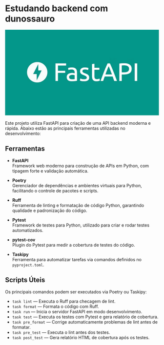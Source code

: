 # Estudando backend com dunossauro

![FastAPI LOGO](FastAPI.png)

Este projeto utiliza FastAPI para criação de uma API backend moderna e rápida. Abaixo estão as principais ferramentas utilizadas no desenvolvimento:

## Ferramentas

- **FastAPI**  
  Framework web moderno para construção de APIs em Python, com tipagem forte e validação automática.

- **Poetry**  
  Gerenciador de dependências e ambientes virtuais para Python, facilitando o controle de pacotes e scripts.

- **Ruff**  
  Ferramenta de linting e formatação de código Python, garantindo qualidade e padronização do código.

- **Pytest**  
  Framework de testes para Python, utilizado para criar e rodar testes automatizados.

- **pytest-cov**  
  Plugin do Pytest para medir a cobertura de testes do código.

- **Taskipy**  
  Ferramenta para automatizar tarefas via comandos definidos no `pyproject.toml`.

## Scripts Úteis

Os principais comandos podem ser executados via Poetry ou Taskipy:

- `task lint` — Executa o Ruff para checagem de lint.
- `task format` — Formata o código com Ruff.
- `task run` — Inicia o servidor FastAPI em modo desenvolvimento.
- `task test` — Executa os testes com Pytest e gera relatório de cobertura.
- `task pre_format` — Corrige automaticamente problemas de lint antes de formatar.
- `task pre_test` — Executa o lint antes dos testes.
- `task post_test` — Gera relatório HTML de cobertura após os testes.
